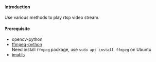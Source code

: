 #### Introduction
Use various methods to play rtsp video stream.
#### Prerequisite
- opencv-python
- [ffmpeg-python](https://github.com/kkroening/ffmpeg-python)  
Need install `ffmpeg` package, use `sudo apt install ffmpeg` on Ubuntu
- [imutils](https://github.com/jrosebr1/imutils)